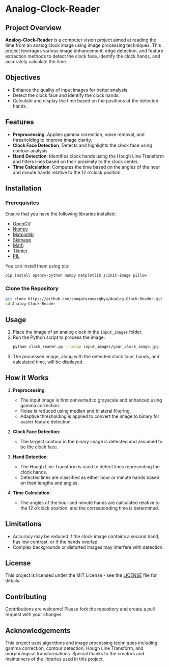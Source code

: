 # Analog-Clock-Reader

## Project Overview
**Analog-Clock-Reader** is a computer vision project aimed at reading the time from an analog clock image using image processing techniques. This project leverages various image enhancement, edge detection, and feature extraction methods to detect the clock face, identify the clock hands, and accurately calculate the time.

## Objectives
- Enhance the quality of input images for better analysis.
- Detect the clock face and identify the clock hands.
- Calculate and display the time based on the positions of the detected hands.

## Features
- **Preprocessing**: Applies gamma correction, noise removal, and thresholding to improve image clarity.
- **Clock Face Detection**: Detects and highlights the clock face using contour analysis.
- **Hand Detection**: Identifies clock hands using the Hough Line Transform and filters lines based on their proximity to the clock center.
- **Time Calculation**: Computes the time based on the angles of the hour and minute hands relative to the 12 o'clock position.

## Installation

### Prerequisites
Ensure that you have the following libraries installed:
- [OpenCV](https://opencv.org/)
- [Numpy](https://numpy.org/)
- [Matplotlib](https://matplotlib.org/)
- [Skimage](https://scikit-image.org/)
- [Math](https://docs.python.org/3/library/math.html)
- [Tkinter](https://wiki.python.org/moin/TkInter)
- [PIL](https://pillow.readthedocs.io/)

You can install them using pip:
```bash
pip install opencv-python numpy matplotlib scikit-image pillow
```

### Clone the Repository
```bash
git clone https://github.com/saugataroyarghya/Analog-Clock-Reader.git
cd Analog-Clock-Reader
```

## Usage
1. Place the image of an analog clock in the `input_images` folder.
2. Run the Python script to process the image:
    ```bash
    python clock_reader.py --image input_images/your_clock_image.jpg
    ```
3. The processed image, along with the detected clock face, hands, and calculated time, will be displayed.

## How it Works
1. **Preprocessing**:
    - The input image is first converted to grayscale and enhanced using gamma correction.
    - Noise is reduced using median and bilateral filtering.
    - Adaptive thresholding is applied to convert the image to binary for easier feature detection.
  
2. **Clock Face Detection**:
    - The largest contour in the binary image is detected and assumed to be the clock face.
  
3. **Hand Detection**:
    - The Hough Line Transform is used to detect lines representing the clock hands.
    - Detected lines are classified as either hour or minute hands based on their lengths and angles.
  
4. **Time Calculation**:
    - The angles of the hour and minute hands are calculated relative to the 12 o'clock position, and the corresponding time is determined.

## Limitations
- Accuracy may be reduced if the clock image contains a second hand, has low contrast, or if the hands overlap.
- Complex backgrounds or distorted images may interfere with detection.
  
## License
This project is licensed under the MIT License - see the [LICENSE](LICENSE) file for details.

## Contributing
Contributions are welcome! Please fork the repository and create a pull request with your changes.

## Acknowledgements
This project uses algorithms and image processing techniques including gamma correction, contour detection, Hough Line Transform, and morphological transformations. Special thanks to the creators and maintainers of the libraries used in this project.
